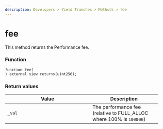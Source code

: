 ```yaml
---
description: Developers > Yield Tranches > Methods > fee
---
```


# fee

This method returns the Performance fee.

### Function

```solidity
function fee(
) external view returns(uint256);
```

### Return values

<table><thead><tr><th width="264">Value</th><th>Description</th></tr></thead><tbody><tr><td><code>_val</code></td><td>The performance fee (relative to FULL_ALLOC where 100% is <code>100000</code>)</td></tr></tbody></table>
